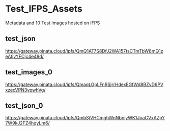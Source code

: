 # Test_IFPS_Assets
Metadata and 10 Test Images hosted on IFPS

## test_json
https://gateway.pinata.cloud/ipfs/QmQ1AT7S8DfJ2WA157tsCTmTbW8mQ1zeAtjyYFCjc4e48d/

## test_images_0
https://gateway.pinata.cloud/ipfs/QmaqLGpLFnRSjrrHdexEGfWd8BZvD6PVxzecVPN3vpwhVg/

## test_json_0
https://gateway.pinata.cloud/ipfs/QmbSjVHCmghWnNbniyWK1JoaCVxAZpY7W9kJ2FZ4hqyLm6/
